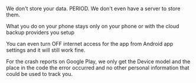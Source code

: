 We don't store your data. PERIOD.
We don't even have a server to store them.

What you do on your phone stays only on your phone or with the cloud backup providers you setup

You can even turn OFF internet access for the app from Android app settings and it will still work fine.

For the crash reports on Google Play, we only get the Device model and the place in the code the error occurred and no other personal information that could be used to track you.